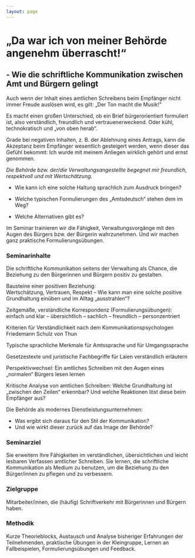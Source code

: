 ```yaml
---
layout: page
---
```


# „Da war ich von meiner Behörde angenehm überrascht!“

## - Wie die schriftliche Kommunikation zwischen Amt und Bürgern gelingt

 

Auch wenn der Inhalt eines amtlichen Schreibens beim Empfänger nicht immer Freude auslösen wird, es gilt: „Der Ton macht die Musik!“

Es macht einen großen Unterschied, ob ein Brief bürgerorientiert formuliert ist, also verständlich, freundlich und vertrauenerweckend. Oder kühl, technokratisch und „von oben herab“.

Grade bei negativen Inhalten, z. B. der Ablehnung eines Antrags, kann die Akzeptanz beim Empfänger wesentlich gesteigert werden, wenn dieser das Gefühl bekommt: Ich wurde mit meinem Anliegen wirklich gehört und ernst genommen.

_Die Behörde bzw. der/die Verwaltungsangestellte begegnet mir freundlich, respektvoll und mit Wertschätzung._

- Wie kann ich eine solche Haltung sprachlich zum Ausdruck bringen?

- Welche typischen Formulierungen des „Amtsdeutsch“ stehen dem im Weg?

- Welche Alternativen gibt es?

Im Seminar trainieren wir die Fähigkeit, Verwaltungsvorgänge mit den Augen des Bürgers bzw. der Bürgerin wahrzunehmen. Und wir machen ganz praktische Formulierungsübungen.

 

### Seminarinhalte

Die schriftliche Kommunikation seitens der Verwaltung als Chance, die Beziehung zu den Bürgerinnen und Bürgern positiv zu gestalten.

Bausteine einer positiven Beziehung: <br>
Wertschätzung, Vertrauen, Respekt – Wie kann man eine solche positive Grundhaltung einüben und im Alltag „ausstrahlen“?

Zeitgemäße, verständliche Korrespondenz (Formulierungsübungen):<br>
einfach und klar – übersichtlich – sachlich –  freundlich – personzentriert

Kriterien für Verständlichkeit nach dem Kommunikationspsychologen Friedemann Schulz von Thun

Typische sprachliche Merkmale für Amtssprache und für Umgangssprache

Gesetzestexte und juristische Fachbegriffe für Laien verständlich erläutern

Perspektivwechsel: Ein amtliches Schreiben mit den Augen eines „normalen“ Bürgers lesen lernen

Kritische Analyse von amtlichen Schreiben: Welche Grundhaltung ist „zwischen den Zeilen“ erkennbar? Und welche Reaktionen löst diese beim Empfänger aus?

Die Behörde als modernes Dienstleistungsunternehmen:
- Was ergibt sich daraus für den Stil der Kommunikation?
- Und wie wirkt dieser zurück auf das Image der Behörde?

 

### Seminarziel

Sie erweitern Ihre Fähigkeiten im verständlichen, übersichtlichen und leicht lesbaren Verfassen amtlicher Schreiben. Sie lernen, die schriftliche Kommunikation als Medium zu benutzen, um die Beziehung zu den Bürger/innen zu pflegen und zu verbessern. 

 

### Zielgruppe

Mitarbeiter/innen, die (häufig) Schriftverkehr mit Bürgerinnen und Bürgern haben.

 

### Methodik

Kurze Theorieblocks, Austausch und Analyse bisheriger Erfahrungen der Teilnehmenden, praktische Übungen in der Kleingruppe, Lernen an Fallbeispielen, Formulierungsübungen und Feedback.